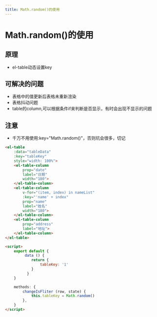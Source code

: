 ```yaml
---
title: Math.random()的使用
---
```


# Math.random()的使用

## 原理
- el-table动态设置key

## 可解决的问题

- 表格中的值更新后表格未重新渲染
- 表格抖动问题
- table的column,可以根据条件if来判断是否显示，有时会出现不显示的问题

## 注意

- 千万不用使用:key="Math.random()"，否则坑会很多，切记

```html
<el-table
    :data="tableData"
    :key="tableKey"
    style="width: 100%">
    <el-table-column
        prop="date"
        label="日期"
        width="180">
    </el-table-column>
    <el-table-column
        v-for="(item, index) in nameList"
        :key="'name' + index"
        prop="name"
        label="姓名"
        width="180">
    </el-table-column>
    <el-table-column
        prop="address"
        label="地址">
    </el-table-column>
</el-table>

<script>
    export default {
         data () {
            return {
                tableKey: '1'
            }
          }
    }

    methods: {
        changeIsFliter (row, state) {
            this.tableKey = Math.random()
        },
    }
</script>
 ```   